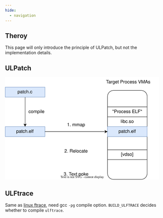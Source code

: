 ```yaml
---
hide:
  - navigation
---
```


## Theroy

This page will only introduce the principle of ULPatch, but not the implementation details.


## ULPatch

![ulpatch](images/ulpatch.drawio.svg)


## ULFtrace

Same as [linux ftrace](https://www.kernel.org/doc/html/latest/trace/ftrace.html), need gcc `-pg` compile option.
`BUILD_ULFTRACE` decides whether to compile `ulftrace`.

